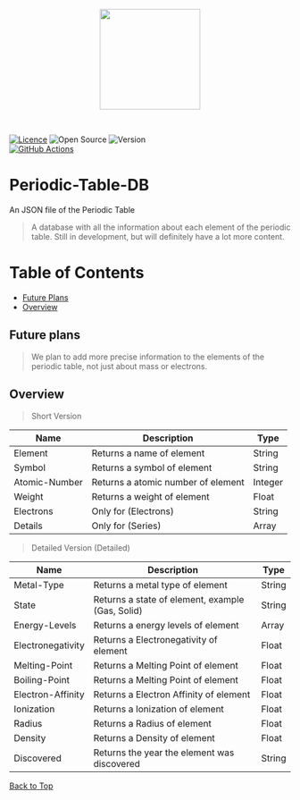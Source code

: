 <p align="center">
  <img src="https://img.icons8.com/color/480/periodic-table-of-elements.png" height="180"/>
</p><br/>


[![Licence](https://img.shields.io/github/license/Ileriayo/markdown-badges?style=for-the-badge)](./LICENSE)
![Open Source](https://img.shields.io/badge/Open%20Source-FB542B?style=for-the-badge&logoColor=white)
![Version](https://img.shields.io/badge/Version%201.2-2962FF?style=for-the-badge&logoColor=white)
<br/>
[![GitHub Actions](https://img.shields.io/badge/github%20actions-%232671E5.svg?style=for-the-badge&logo=githubactions&logoColor=white)](../../actions)

# Periodic-Table-DB
An JSON file of the Periodic Table

> A database with all the information about each element of the periodic table.
> Still in development, but will definitely have a lot more content.

# Table of Contents
- [Future Plans](#future-plans)
- [Overview](#overview)

## Future plans
> We plan to add more precise information to the elements of the periodic table, not just about mass or electrons.

## Overview
> Short Version

| Name | Description | Type |
| --- | --- | --- |
| Element | Returns a name of element | String |
| Symbol | Returns a symbol of element| String |
| Atomic-Number | Returns a atomic number of element | Integer |
| Weight | Returns a weight of element | Float |
| Electrons | Only for (Electrons) | String |
| Details | Only for (Series) | Array |

> Detailed Version (Detailed)

| Name | Description | Type |
| --- | --- | --- |
| Metal-Type | Returns a metal type of element | String |
| State | Returns a state of element, example (Gas, Solid) | String |
| Energy-Levels | Returns a energy levels of element | Array |
| Electronegativity | Returns a Electronegativity of element | Float |
| Melting-Point | Returns a Melting Point of element | Float |
| Boiling-Point | Returns a Melting Point of element | Float |
| Electron-Affinity | Returns a Electron Affinity of element | Float |
| Ionization | Returns a Ionization of element | Float |
| Radius | Returns a Radius of element | Float |
| Density | Returns a Density of element | Float |
| Discovered | Returns the year the element was discovered | String |

[Back to Top](#table-of-contents)
